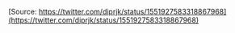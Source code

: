 [Source: https://twitter.com/diprjk/status/1551927583318867968](https://twitter.com/diprjk/status/1551927583318867968)